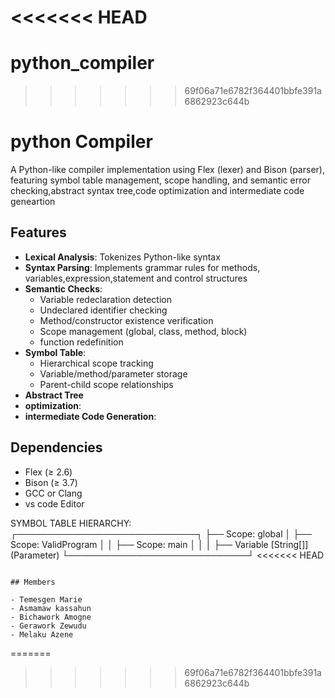 <<<<<<< HEAD
=======
# python_compiler
>>>>>>> 69f06a71e6782f364401bbfe391a6862923c644b
# python Compiler

A Python-like compiler implementation using Flex (lexer) and Bison (parser), featuring symbol table management, scope handling, and semantic error checking,abstract syntax tree,code optimization and intermediate code geneartion

## Features

- **Lexical Analysis**: Tokenizes Python-like syntax
- **Syntax Parsing**: Implements grammar rules for methods, variables,expression,statement and control structures
- **Semantic Checks**:
  - Variable redeclaration detection
  - Undeclared identifier checking
  - Method/constructor existence verification
  - Scope management (global, class, method, block)
  - function redefinition
- **Symbol Table**:
  - Hierarchical scope tracking
  - Variable/method/parameter storage
  - Parent-child scope relationships
- **Abstract Tree**
- **optimization**:
- **intermediate Code Generation**:

## Dependencies

- Flex (≥ 2.6)
- Bison (≥ 3.7)
- GCC or Clang
- vs code Editor

SYMBOL TABLE HIERARCHY:
┌─────────────────────────────┐
├── Scope: global
│ ├── Scope: ValidProgram
│ │ ├── Scope: main
│ │ │ ├── Variable [String[]] (Parameter)
└─────────────────────────────┘
<<<<<<< HEAD

```

## Members

- Temesgen Marie
- Asmamaw kassahun
- Bichawork Amogne
- Gerawork Zewudu
- Melaku Azene
```
=======
 
>>>>>>> 69f06a71e6782f364401bbfe391a6862923c644b
